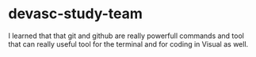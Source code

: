 # devasc-study-team
 I learned that that git and github are really powerfull commands and tool that can really useful tool for the terminal and for coding in Visual as well.

